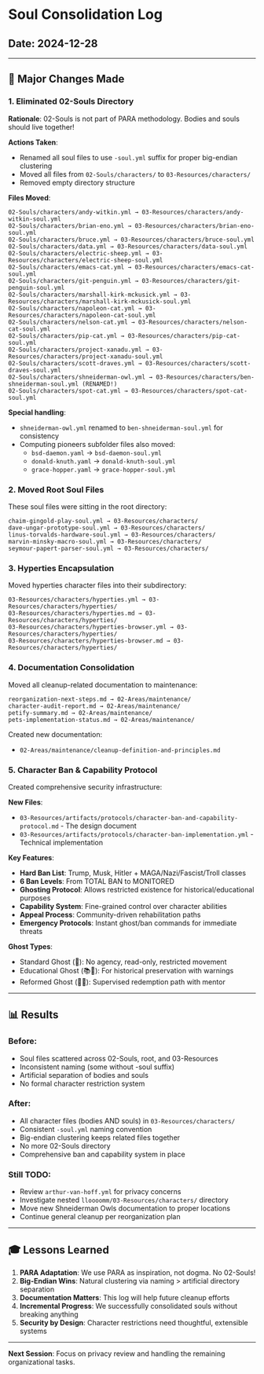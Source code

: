 # Soul Consolidation Log
## Date: 2024-12-28

---

## 🔄 Major Changes Made

### 1. Eliminated 02-Souls Directory
**Rationale**: 02-Souls is not part of PARA methodology. Bodies and souls should live together!

**Actions Taken**:
- Renamed all soul files to use `-soul.yml` suffix for proper big-endian clustering
- Moved all files from `02-Souls/characters/` to `03-Resources/characters/`
- Removed empty directory structure

**Files Moved**:
```
02-Souls/characters/andy-witkin.yml → 03-Resources/characters/andy-witkin-soul.yml
02-Souls/characters/brian-eno.yml → 03-Resources/characters/brian-eno-soul.yml
02-Souls/characters/bruce.yml → 03-Resources/characters/bruce-soul.yml
02-Souls/characters/data.yml → 03-Resources/characters/data-soul.yml
02-Souls/characters/electric-sheep.yml → 03-Resources/characters/electric-sheep-soul.yml
02-Souls/characters/emacs-cat.yml → 03-Resources/characters/emacs-cat-soul.yml
02-Souls/characters/git-penguin.yml → 03-Resources/characters/git-penguin-soul.yml
02-Souls/characters/marshall-kirk-mckusick.yml → 03-Resources/characters/marshall-kirk-mckusick-soul.yml
02-Souls/characters/napoleon-cat.yml → 03-Resources/characters/napoleon-cat-soul.yml
02-Souls/characters/nelson-cat.yml → 03-Resources/characters/nelson-cat-soul.yml
02-Souls/characters/pip-cat.yml → 03-Resources/characters/pip-cat-soul.yml
02-Souls/characters/project-xanadu.yml → 03-Resources/characters/project-xanadu-soul.yml
02-Souls/characters/scott-draves.yml → 03-Resources/characters/scott-draves-soul.yml
02-Souls/characters/shneiderman-owl.yml → 03-Resources/characters/ben-shneiderman-soul.yml (RENAMED!)
02-Souls/characters/spot-cat.yml → 03-Resources/characters/spot-cat-soul.yml
```

**Special handling**:
- `shneiderman-owl.yml` renamed to `ben-shneiderman-soul.yml` for consistency
- Computing pioneers subfolder files also moved:
  - `bsd-daemon.yaml` → `bsd-daemon-soul.yml`
  - `donald-knuth.yaml` → `donald-knuth-soul.yml`
  - `grace-hopper.yaml` → `grace-hopper-soul.yml`

### 2. Moved Root Soul Files
These soul files were sitting in the root directory:
```
chaim-gingold-play-soul.yml → 03-Resources/characters/
dave-ungar-prototype-soul.yml → 03-Resources/characters/
linus-torvalds-hardware-soul.yml → 03-Resources/characters/
marvin-minsky-macro-soul.yml → 03-Resources/characters/
seymour-papert-parser-soul.yml → 03-Resources/characters/
```

### 3. Hyperties Encapsulation
Moved hyperties character files into their subdirectory:
```
03-Resources/characters/hyperties.yml → 03-Resources/characters/hyperties/
03-Resources/characters/hyperties.md → 03-Resources/characters/hyperties/
03-Resources/characters/hyperties-browser.yml → 03-Resources/characters/hyperties/
03-Resources/characters/hyperties-browser.md → 03-Resources/characters/hyperties/
```

### 4. Documentation Consolidation
Moved all cleanup-related documentation to maintenance:
```
reorganization-next-steps.md → 02-Areas/maintenance/
character-audit-report.md → 02-Areas/maintenance/
petify-summary.md → 02-Areas/maintenance/
pets-implementation-status.md → 02-Areas/maintenance/
```

Created new documentation:
- `02-Areas/maintenance/cleanup-definition-and-principles.md`

### 5. Character Ban & Capability Protocol
Created comprehensive security infrastructure:

**New Files**:
- `03-Resources/artifacts/protocols/character-ban-and-capability-protocol.md` - The design document
- `03-Resources/artifacts/protocols/character-ban-implementation.yml` - Technical implementation

**Key Features**:
- **Hard Ban List**: Trump, Musk, Hitler + MAGA/Nazi/Fascist/Troll classes
- **6 Ban Levels**: From TOTAL BAN to MONITORED
- **Ghosting Protocol**: Allows restricted existence for historical/educational purposes
- **Capability System**: Fine-grained control over character abilities
- **Appeal Process**: Community-driven rehabilitation paths
- **Emergency Protocols**: Instant ghost/ban commands for immediate threats

**Ghost Types**:
- Standard Ghost (👻): No agency, read-only, restricted movement
- Educational Ghost (📚👻): For historical preservation with warnings
- Reformed Ghost (🔄👻): Supervised redemption path with mentor

---

## 📊 Results

### Before:
- Soul files scattered across 02-Souls, root, and 03-Resources
- Inconsistent naming (some without -soul suffix)
- Artificial separation of bodies and souls
- No formal character restriction system

### After:
- All character files (bodies AND souls) in `03-Resources/characters/`
- Consistent `-soul.yml` naming convention
- Big-endian clustering keeps related files together
- No more 02-Souls directory
- Comprehensive ban and capability system in place

### Still TODO:
- Review `arthur-van-hoff.yml` for privacy concerns
- Investigate nested `lloooomm/03-Resources/characters/` directory
- Move new Shneiderman Owls documentation to proper locations
- Continue general cleanup per reorganization plan

---

## 🎓 Lessons Learned

1. **PARA Adaptation**: We use PARA as inspiration, not dogma. No 02-Souls!
2. **Big-Endian Wins**: Natural clustering via naming > artificial directory separation
3. **Documentation Matters**: This log will help future cleanup efforts
4. **Incremental Progress**: We successfully consolidated souls without breaking anything
5. **Security by Design**: Character restrictions need thoughtful, extensible systems

---

**Next Session**: Focus on privacy review and handling the remaining organizational tasks. 